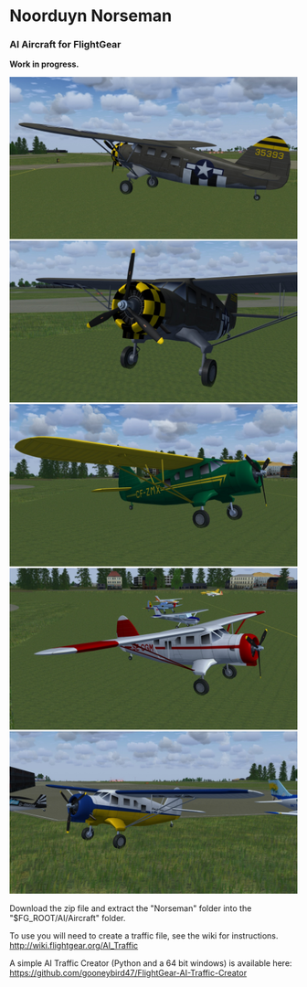 # Noorduyn Norseman
### AI Aircraft for FlightGear
**Work in progress.**



![norseman-35393-1](screenshots/norseman-35393-1.jpg)
![norseman-35393-2](screenshots/norseman-35393-2.jpg)
![norseman-CF-ZMX](screenshots/norseman-CF-ZMX.jpg)
![norseman-SE-CGM](screenshots/norseman-SE-CGM.jpg)
![norseman-CF-JIN](screenshots/norseman-CF-JIN.jpg)


Download the zip file and extract the "Norseman" folder into the "$FG_ROOT/AI/Aircraft" folder.

To use you will need to create a traffic file, see the wiki for instructions.
 http://wiki.flightgear.org/AI_Traffic

A simple AI Traffic Creator (Python and a 64 bit windows) is available here: 
https://github.com/gooneybird47/FlightGear-AI-Traffic-Creator